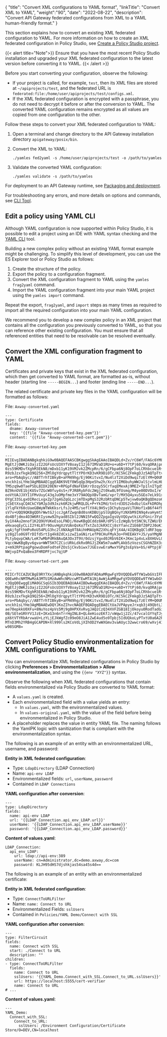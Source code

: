 {
"title": "Convert XML configurations to YAML format",
"linkTitle": "Convert XML to YAML",
"weight":"90",
"date": "2022-08-22",
"description": "Convert API Gateway federated configurations from XML to a YAML human-friendly format."
}

This section explains how to convert an existing XML federated configuration to YAML. For more information on how to create an XML federated configuration in Policy Studio, see  [Create a Policy Studio project](/docs/apim_policydev/apigw_poldev/gs_project#new-project-from-a-template-configuration).

{{< alert title="Note">}}
Ensure that you have the most recent Policy Studio installation and upgraded your XML federated configuration to the latest version before converting it to YAML.
{{< /alert >}}

Before you start converting your configuration, observe the following:

* If your project is called, for example, `test`, then its XML files are stored at `~/apiprojects/test`, and the federated URL is `federated:file:/home/user/apiprojects/test/configs.xml`.
* If the XML federated configuration is encrypted with a passphrase, you do not need to decrypt it before or after the conversion to YAML. The converted YAML configuration remains encrypted as all values are copied from one configuration to the other.

Follow these steps to convert your XML federated configuration to YAML:

1. Open a terminal and change directory to the API Gateway installation directory `apigateway/posix/bin`.
2. Convert the XML to YAML:

    ```
    ./yamles fed2yaml -s /home/user/apiprojects/test -o /path/to/yamles
    ```

3. Validate the converted YAML configuration:

    ```
    ./yamles validate -s /path/to/yamles
    ```

For deployment to an API Gateway runtime, see [Packaging and deployment](/docs/apim_yamles/yamles_packaging_deployment/).

For troubleshooting any errors, and more details on options and commands, see [CLI Tool](/docs/apim_yamles/apim_yamles_cli).

## Edit a policy using YAML CLI

Although YAML configuration is now supported within Policy Studio, it is possible to edit a project using an IDE with YAML syntax checking and the [YAML CLI](/docs/apim_yamles/apim_yamles_cli) tool.

Building a new complex policy without an existing YAML format example might be challenging. To simplify this level of development, you can use the ES Explorer tool or Policy Studio as follows:

1. Create the structure of the policy.
2. Export the policy to a configuration fragment.
3. Convert the XML configuration fragment to YAML using the `yamles frag2yaml` command.
4. Import the YAML configuration fragment into your main YAML project using the `yamles import` command.

Repeat the export, `frag2yaml`, and `import` steps as many times as required to import all the required configuration into your main YAML configuration.

We recommend you to develop a new complex policy in an XML project that contains all the configuration you previously converted to YAML, so that you can reference other existing configuration. You must ensure that all referenced entities that need to be resolvable can be resolved eventually.

## Convert the XML configuration fragment to YAML

Certificates and private keys that exist in the XML federated configuration, which then get converted to YAML format, are formatted as-is, without header (starting line `-----BEGIN...`) and footer (ending line `-----END...`).

The related certificate and private key files in the YAML configuration will be formatted as follows:

File: `Axway-converted.yaml`

```
---
type: Certificate
fields:
  dname: Axway-converted
  key: '{{file "Axway-converted-key.pem"}}'
  content: '{{file "Axway-converted-cert.pem"}}'
```

File: `Axway-converted-key.pem`

```
---
MIIEvgIBADANBgkqhkiG9w0BAQEFAASCBKgwggSkAgEAAoIBAQDLd+Zv/rC6Wf/FAGc6YM8APIZD
MgEtJjOWKJiOajzI22GFsUcU3XYfV8oayI12j67IMVaD1RU+o+u6D+Y7tPj60/kvqORAjpnad7OS
0zs59KMDvfXghM3EkN8/mDxb11yK19VMJvk2ZMcpRn/6/gCFbpa6Nj8OpF7oLCRhbcue1R+JiSLF
R9zbJzxfkgkQ9Q256+ZMlOgYdrqpytTltYPOrKD3vKR9DiOTc/KC5kCZFmkgDJz5AQTpTtvZCXJW
aro+PbAqbyc//ABTTrhTIBkyB+aFM49hg/Ej90KitvxI/Nu4lzT2XiDd9wqiTzElYM+Q0UMk0BFd
vnckh1sLYHe3AgMBAAECggEABK9VEf0WSqQp3Hpe5hw2h/XczY1IM6buhyWWJalSjvlmLHLhhRx4
TM5zq9w0TaePSbLBIDX20ENr+RPGpFdNaFEbKrrDzqy55CrfaqEMexAj9MEZ+Tp1lnITgd5afW7f
BZ9knOVE1bjKUSv7ZGcW0fuy4sS+/PJR8RybFdc2WgjZt0kw8L9fUsmq/M4ye00DVOoI/eTGjfky
ooVtUAJJXYI1FMvUuyC43qJuOMpfme3xY79AOQpXBvTamG/xpr7/MX5Q4yxu5GEo7eLk91xwSKFG
OYgC33SLgxOIRecLxgxZp72g4GZqGLzcjmTDxpMgS32RzbRtqDNCp5Twjvw0aQKBgQDmzo6WAMa9
jCbEtXsqCQ4CkCYbMJp3d9Jxzk6R2kjwMRQLDL+P+YkIMd/tntrd3DS2vbdbzlGxFkDROhpV+T+T
iYlqFkY60cUaeGBWyWTWkKksrLfsJz4M5/seflYX4L9H5vjDChybzpaViTUHof1xB6f44fheeW82
sV7v+UQQ9QKBgQDhrWwtGJjccJgAfZwqnBd0snKDBUjpSlUgBQnyYzNXbM9IN9q4vaHymt5Zgg5f
do4Bfjdmx4O3W6RtIysmw92hyad8SIbl2JNN15FwQQ2ZpgaIgsUyVQGywtkiXzFGnir3YyEjtb/S
5y1X4Au2mnof1K2Q9UYUKeEsoLFNDj/KewKBgQCddz8AR/dPSlcIzWgB/bt5NC9LTZWU/EKvMjmY
eHxaoqEyCLiI2Y4L8Tr9OuvHgXzVUAnQsKo7TxtZo3JkRXCCj8sYfancZ1E6BfZ0P2J0oK1KtWul
ygAjfgFthHPoRoU54PLG3hc2lXNXAg0T8AihHMAUpNZ2XhLqFYjX4A/4IQKBgQCldRF3qq4ACKjY
yz8g2lo0G9TrDIfdSrtIg4k8ZdCxizwZ1aGNirLefP8CHuFMyk3o+FHEEAkY+J5/yaYMgNPQl1kt
PLtybqvpCWA/LeK7wMbPdRkBAuQA3Ox3T9V/0dzsjYgxd0JRbV6IK+JKmc1p4vLx8XHUvLOzlYkI
VqccWwKBgByv6gva+WWT5H7CZCicURkLdkRx0RGJjZKW5m7uwWPLAkb5zVozsCSGhNZDX3xuPzqx
z+m92RPtpagPgowuDomFodteFZOsSjCkvbiwx7JGEsvwEraMwxYGPg3sEpVa+bS/4Ptpj8llGMpN
NWjvpIPxQaBeo3FHRDPFjvc7qjUP
```

File: `Axway-converted-cert.pem`

```
---
MIICrTCCAZUCBgE9RY7XxjANBgkqhkiG9w0BAQUFADAaMRgwFgYDVQQDEw9TYW1wbGVzIFRlc3Qg
Q0EwHhcNMTMwMzA3MTU1MzAwWhcNMzcwMTEwMTA1NjAwWjAaMRgwFgYDVQQDEw9TYW1wbGVzIFRl
c3QgQ0EwggEiMA0GCSqGSIb3DQEBAQUAA4IBDwAwggEKAoIBAQDLd+Zv/rC6Wf/FAGc6YM8APIZD
MgEtJjOWKJiOajzI22GFsUcU3XYfV8oayI12j67IMVaD1RU+o+u6D+Y7tPj60/kvqORAjpnad7OS
0zs59KMDvfXghM3EkN8/mDxb11yK19VMJvk2ZMcpRn/6/gCFbpa6Nj8OpF7oLCRhbcue1R+JiSLF
R9zbJzxfkgkQ9Q256+ZMlOgYdrqpytTltYPOrKD3vKR9DiOTc/KC5kCZFmkgDJz5AQTpTtvZCXJW
aro+PbAqbyc//ABTTrhTIBkyB+aFM49hg/Ej90KitvxI/Nu4lzT2XiDd9wqiTzElYM+Q0UMk0BFd
vnckh1sLYHe3AgMBAAEwDQYJKoZIhvcNAQEFBQADggEBAECtUaJVPApyeJrxqb3j49QbtL3rhusQ
ae70epkkU0XFu+8NuYoz4pVs5Mj9g0HPXXvRvgJAQzCzQ34XVFZGB18IjOkoyu0RodTadGi7fAH5
0B/SEteGRhYV1JzE+IKxG3n6nTrrHgINL8+QL4eHiozEKfJ/vWqw1j2Zc/47vcalGYYqTJyrSmJy
pX6tVTYRbArvwaU+LzYLjEJkWgfZc09eO8JiA1ZwE4ud5o9Tpbj5IdUQkoLyPTxtU0a6A2PMAs4j
MTnD3Mh2YRB4gGCAPDN+Xl999ls2KCoVdLjXIhOD2YwWXGmv3vaAUyc32wwcro69/wXvj41tFIez
w98SGM8=
```

## Convert Policy Studio environmentalization for XML configurations to YAML

You can environmentalize XML federated configurations in Policy Studio by clicking **Preferences > Environmentalization > Allow environmentalization**, and using the `{{env "XYZ"}}` syntax.

Observe the following when XML federated configurations that contain fields environmentalized via Policy Studio are converted to YAML format:

* A `values.yaml` is created.
* Each environmentalized field with a value yields an entry:
    * In `values.yaml`, with the environmentalized values.
    * In `values-original.yaml`, with the value of the field before being environmentalized in Policy Studio.
* A placeholder replaces the value in entity YAML file. The naming follows the YamlPK logic with sanitization that is compliant with the environmentalization syntax.

The following is an example of an entity with an environmentalized URL, username, and password:

**Entity in XML federated configuration**:

* Type: `LdapDirectory` (LDAP Connection)
* Name: `api-env LDAP`
* Environmentalized fields: `url`, `userName`, `password`
* Contained in `LDAP Connections`

**YAML configuration after conversion**:

```
---
type: LdapDirectory
fields:
  name: api-env LDAP
  url: '{{LDAP_Connection.api_env_LDAP.url}}'
  userName: '{{LDAP_Connection.api_env_LDAP.userName}}'
  password: '{{LDAP_Connection.api_env_LDAP.password}}'
```

**Content of values.yaml**:

```
LDAP_Connection:
  api_env_LDAP:
    url: ldap://api-env:389
    userName: cn=Administrator,dc=demo.axway,dc=com
    password: KLJH95dHS7djshkjas54sa45s4d==
```

The following is an example of an entity with an environmentalized certificate:

**Entity in XML federated configuration**:

* Type: `ConnectToURLFilter`
* Name: `name: Connect to URL`
* Environmentalized Fields: `sslUsers`
* Contained in `Policies/YAML Demo/Connect with SSL`

**YAML configuration after conversion**:

```
---
type: FilterCircuit
fields:
  name: Connect with SSL
  start: ./Connect to URL
  description: ""
children:
- type: ConnectToURLFilter
  fields:
    name: Connect to URL
    sslUsers: '{{YAML_Demo.Connect_with_SSL.Connect_to_URL.sslUsers}}'
    url: https://localhost:5555/cert-verifier
    name: Connect to URL
# ...
```

**Content of values.yaml**:

```
---
YAML_Demo:
  Connect_with_SSL:
    Connect_to_URL:
      sslUsers: /Environment Configuration/Certificate Store/O=DEV,CN=localhost
```